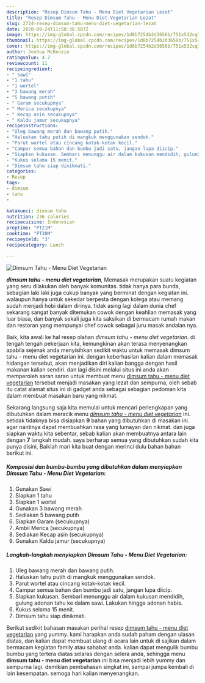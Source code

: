 ```yaml
---
description: "Resep Dimsum Tahu - Menu Diet Vegetarian Lezat"
title: "Resep Dimsum Tahu - Menu Diet Vegetarian Lezat"
slug: 2724-resep-dimsum-tahu-menu-diet-vegetarian-lezat
date: 2020-09-24T11:58:38.587Z
image: https://img-global.cpcdn.com/recipes/1d8b7254b2d3656b/751x532cq70/dimsum-tahu-menu-diet-vegetarian-foto-resep-utama.jpg
thumbnail: https://img-global.cpcdn.com/recipes/1d8b7254b2d3656b/751x532cq70/dimsum-tahu-menu-diet-vegetarian-foto-resep-utama.jpg
cover: https://img-global.cpcdn.com/recipes/1d8b7254b2d3656b/751x532cq70/dimsum-tahu-menu-diet-vegetarian-foto-resep-utama.jpg
author: Joshua McKenzie
ratingvalue: 4.7
reviewcount: 11
recipeingredient:
- " Sawi"
- "1 tahu"
- "1 wortel"
- "3 bawang merah"
- "5 bawang putih"
- " Garam secukupnya"
- " Merica secukupnya"
- " Kecap asin secukupnya"
- " Kaldu jamur secukupnya"
recipeinstructions:
- "Uleg bawang merah dan bawang putih."
- "Haluskan tahu putih di mangkuk menggunakan sendok."
- "Parut wortel atau cincang kotak-kotak kecil."
- "Campur semua bahan dan bumbu jadi satu, jangan lupa diicip."
- "Siapkan kukusan. Sembari menunggu air dalam kukusan mendidih, gulung adonan tahu ke dalam sawi. Lakukan hingga adonan habis."
- "Kukus selama 15 menit."
- "Dimsum tahu siap dinikmati."
categories:
- Resep
tags:
- dimsum
- tahu
- 

katakunci: dimsum tahu  
nutrition: 236 calories
recipecuisine: Indonesian
preptime: "PT21M"
cooktime: "PT30M"
recipeyield: "3"
recipecategory: Lunch

---
```



![Dimsum Tahu - Menu Diet Vegetarian](https://img-global.cpcdn.com/recipes/1d8b7254b2d3656b/751x532cq70/dimsum-tahu-menu-diet-vegetarian-foto-resep-utama.jpg)

<b><i>dimsum tahu - menu diet vegetarian</i></b>, Memasak merupakan suatu kegiatan yang seru dilakukan oleh banyak komunitas. tidak hanya para bunda, sebagian laki laki juga cukup banyak yang berminat dengan kegiatan ini. walaupun hanya untuk sekedar berpesta dengan kolega atau memang sudah menjadi hobi dalam dirinya. tidak asing lagi dalam dunia chef sekarang sangat banyak ditemukan cowok dengan keahlian memasak yang luar biasa, dan banyak sekali juga kita saksikan di bermacam rumah makan dan restoran yang mempunyai chef cowok sebagai juru masak andalan nya.

Baik, kita awali ke hal resep olahan <i>dimsum tahu - menu diet vegetarian</i>. di tengah tengah pekerjaan kita, kemungkinan akan terasa menyenangkan apabila sejenak anda menyisihkan sedikit waktu untuk memasak dimsum tahu - menu diet vegetarian ini. dengan keberhasilan kalian dalam memasak hidangan tersebut, akan menjadikan diri kalian bangga dengan hasil makanan kalian sendiri. dan lagi disini melalui situs ini anda akan memperoleh saran saran untuk membuat menu <u>dimsum tahu - menu diet vegetarian</u> tersebut menjadi masakan yang lezat dan sempurna, oleh sebab itu catat alamat situs ini di gadget anda sebagai sebagian pedoman kita dalam membuat masakan baru yang nikmat.




Sekarang langsung saja kita memulai untuk mencari perlengkapan yang dibutuhkan dalam meracik menu <u><i>dimsum tahu - menu diet vegetarian</i></u> ini. setidak tidaknya bisa disiapkan <b>9</b> bahan yang dibutuhkan di masakan ini. agar nantinya dapat membuahkan rasa yang lumayan dan nikmat. dan juga siapkan waktu kita sebentar, sebab kalian akan membuatnya antara lain dengan <b>7</b> langkah mudah. saya berharap semua yang dibutuhkan sudah kita punya disini, Baiklah mari kita buat dengan merinci dulu bahan bahan berikut ini.

<!--inarticleads1-->

##### Komposisi dan bumbu-bumbu yang dibutuhkan dalam menyiapkan Dimsum Tahu - Menu Diet Vegetarian:

1. Gunakan  Sawi
1. Siapkan 1 tahu
1. Siapkan 1 wortel
1. Gunakan 3 bawang merah
1. Sediakan 5 bawang putih
1. Siapkan  Garam (secukupnya)
1. Ambil  Merica (secukupnya)
1. Sediakan  Kecap asin (secukupnya)
1. Gunakan  Kaldu jamur (secukupnya)




<!--inarticleads2-->

##### Langkah-langkah menyiapkan Dimsum Tahu - Menu Diet Vegetarian:

1. Uleg bawang merah dan bawang putih.
1. Haluskan tahu putih di mangkuk menggunakan sendok.
1. Parut wortel atau cincang kotak-kotak kecil.
1. Campur semua bahan dan bumbu jadi satu, jangan lupa diicip.
1. Siapkan kukusan. Sembari menunggu air dalam kukusan mendidih, gulung adonan tahu ke dalam sawi. Lakukan hingga adonan habis.
1. Kukus selama 15 menit.
1. Dimsum tahu siap dinikmati.




Berikut sedikit bahasan masakan perihal resep <u>dimsum tahu - menu diet vegetarian</u> yang yummy. kami harapkan anda sudah paham dengan ulasan diatas, dan kalian dapat membuat ulang di acara lain untuk di sajikan dalam bermacam kegiatan family atau sahabat anda. kalian dapat mengulik bumbu bumbu yang tertera diatas selaras dengan selera anda, sehingga menu <b>dimsum tahu - menu diet vegetarian</b> ini bisa menjadi lebih yummy dan sempurna lagi. demikian pembahasan singkat ini, sampai jumpa kembali di lain kesempatan. semoga hari kalian menyenangkan.
